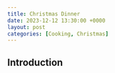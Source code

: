 ```yaml
---
title: Christmas Dinner
date: 2023-12-12 13:30:00 +0000
layout: post
categories: [Cooking, Christmas]
---
```

## Introduction
